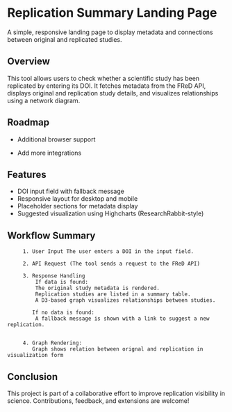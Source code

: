 

# Replication Summary Landing Page

A simple, responsive landing page to display metadata and connections between original and replicated studies.




## Overview
This tool allows users to check whether a scientific study has been replicated by entering its DOI. It fetches metadata from the FReD API, displays original and replication study details, and visualizes relationships using a network diagram.
## Roadmap

- Additional browser support

- Add more integrations

## Features
- DOI input field with fallback message
- Responsive layout for desktop and mobile
- Placeholder sections for metadata display
- Suggested visualization using Highcharts (ResearchRabbit-style)

## Workflow Summary

         1. User Input The user enters a DOI in the input field.
         
         2. API Request (The tool sends a request to the FReD API)
         
         3. Response Handling
             If data is found:
             The original study metadata is rendered.
             Replication studies are listed in a summary table.
             A D3-based graph visualizes relationships between studies.
        
            If no data is found:
             A fallback message is shown with a link to suggest a new replication.
        
        
         4. Graph Rendering:
            Graph shows relation between orignal and replication in visualization form
    

## Conclusion

This project is part of a collaborative effort to improve replication visibility in science. Contributions, feedback, and extensions are welcome!